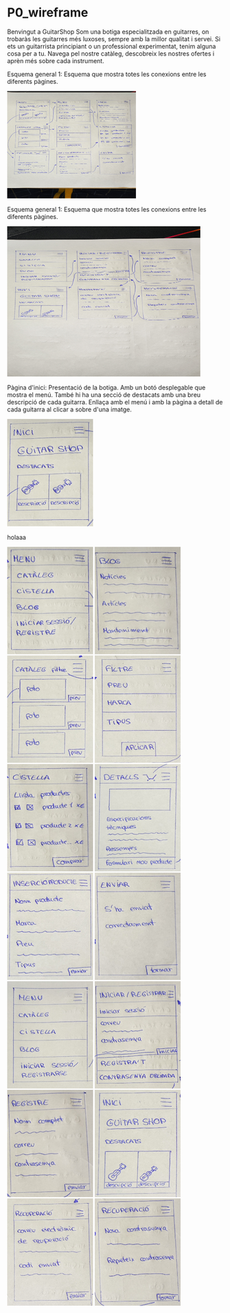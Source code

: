 # P0_wireframe
Benvingut a GuitarShop Som una botiga especialitzada en guitarres, on trobaràs les guitarres més luxoses, sempre amb la millor qualitat i servei. Si ets un guitarrista principiant o un professional experimentat, tenim alguna cosa per a tu. Navega pel nostre catàleg, descobreix les nostres ofertes i aprèn més sobre cada instrument.

Esquema general 1: Esquema que mostra totes les conexions entre les diferents pàgines.

<img src = imatges/primeraPagina.jpg width="300" height="250">

Esquema general 1: Esquema que mostra totes les conexions entre les diferents pàgines.

<img src = imatges/segonaPagina.jpg width="450" height="350">


Pàgina d'inici:
Presentació de la botiga. Amb un botó desplegable que mostra el menú. També hi ha una secció de destacats amb una breu descripció de cada guitarra. Enllaça amb el menú i amb la pàgina a detall de cada guitarra al clicar a sobre d'una imatge.

<img src = imatges/1.jpg width="200" height="250">

holaaa

<img src = imatges/2.jpg width="200" height="250">

<img src = imatges/3.jpg width="200" height="250">

<img src = imatges/4.jpg width="200" height="250">

<img src = imatges/5.jpg width="200" height="250">

<img src = imatges/6.jpg width="200" height="250">

<img src = imatges/7.jpg width="200" height="250">

<img src = imatges/8.jpg width="200" height="250">

<img src = imatges/9.jpg width="200" height="250">

<img src = imatges/10.jpg width="200" height="250">

<img src = imatges/11.jpg width="200" height="250">

<img src = imatges/12.jpg width="200" height="250">

<img src = imatges/13.jpg width="200" height="250">

<img src = imatges/14.jpg width="200" height="250">

<img src = imatges/15.jpg width="200" height="250">

